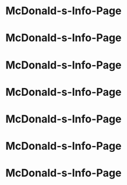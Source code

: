 # McDonald-s-Info-Page
# McDonald-s-Info-Page
# McDonald-s-Info-Page
# McDonald-s-Info-Page
# McDonald-s-Info-Page
# McDonald-s-Info-Page
# McDonald-s-Info-Page
